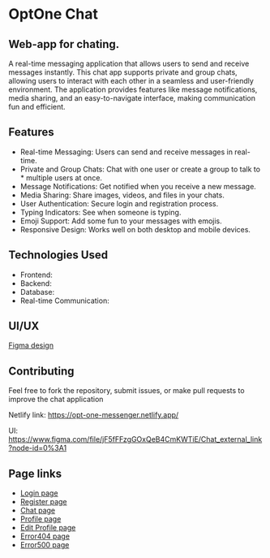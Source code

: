 # OptOne Chat

## Web-app for chating.

A real-time messaging application that allows users to send and receive messages instantly. This chat app supports private and group chats, allowing users to interact with each other in a seamless and user-friendly environment. The application provides features like message notifications, media sharing, and an easy-to-navigate interface, making communication fun and efficient.

## Features

* Real-time Messaging: Users can send and receive messages in real-time.
* Private and Group Chats: Chat with one user or create a group to talk to * multiple users at once.
* Message Notifications: Get notified when you receive a new message.
* Media Sharing: Share images, videos, and files in your chats.
* User Authentication: Secure login and registration process.
* Typing Indicators: See when someone is typing.
* Emoji Support: Add some fun to your messages with emojis.
* Responsive Design: Works well on both desktop and mobile devices.

## Technologies Used

* Frontend:
* Backend:
* Database:
* Real-time Communication:

## UI/UX

[Figma design](https://www.figma.com/file/jF5fFFzgGOxQeB4CmKWTiE/Chat_external_link?node-id=0%3A1)

## Contributing

Feel free to fork the repository, submit issues, or make pull requests to improve the chat application

Netlify link: https://opt-one-messenger.netlify.app/

UI: https://www.figma.com/file/jF5fFFzgGOxQeB4CmKWTiE/Chat_external_link?node-id=0%3A1

## Page links

* [Login page](https://opt-one-messenger.netlify.app/#signin)
* [Register page](https://opt-one-messenger.netlify.app/#signup)
* [Chat page](https://opt-one-messenger.netlify.app/#chat)
* [Profile page](https://opt-one-messenger.netlify.app/#profile)
* [Edit Profile page](https://opt-one-messenger.netlify.app/#profile_edit)
* [Error404 page](https://opt-one-messenger.netlify.app/#error404)
* [Error500 page](https://opt-one-messenger.netlify.app/#error500)
